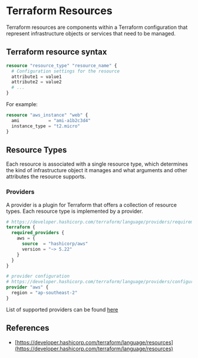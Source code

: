 # Terraform Resources

Terraform resources are components within a Terraform configuration that represent infrastructure objects or services that need to be managed.

## Terraform resource syntax

```terraform
resource "resource_type" "resource_name" {
  # Configuration settings for the resource
  attribute1 = value1
  attribute2 = value2
  # ...
}
```

For example:

```terraform
resource "aws_instance" "web" {
  ami           = "ami-a1b2c3d4"
  instance_type = "t2.micro"
}
```

## Resource Types

Each resource is associated with a single resource type, which determines the kind of infrastructure object it manages and what arguments and other attributes the resource supports.

### Providers

A provider is a plugin for Terraform that offers a collection of resource types. Each resource type is implemented by a provider.

```terraform
# https://developer.hashicorp.com/terraform/language/providers/requirements
terraform {
  required_providers {
    aws = {
      source  = "hashicorp/aws"
      version = "~> 5.22"
    }
  }
}

# provider configuration
# https://developer.hashicorp.com/terraform/language/providers/configuration 
provider "aws" {
  region = "ap-southeast-2"
}
```

List of supported providers can be found [here](https://registry.terraform.io/browse/providers)

## References

- [https://developer.hashicorp.com/terraform/language/resources](https://developer.hashicorp.com/terraform/language/resources)
